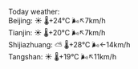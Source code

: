 Today weather:  
Beijing: ☀️   🌡️+24°C 🌬️↖7km/h  
Tianjin: ☀️   🌡️+20°C 🌬️↖7km/h  
Shijiazhuang: ⛅️  🌡️+28°C 🌬️←14km/h  
Tangshan: ☀️   🌡️+19°C 🌬️↖11km/h  
